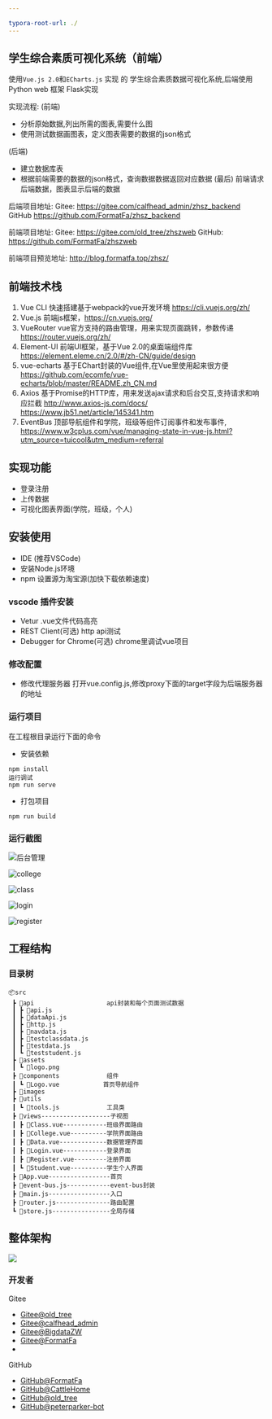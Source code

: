 ```yaml
---

typora-root-url: ./
---
```


## 学生综合素质可视化系统（前端）

使用`Vue.js 2.0`和`ECharts.js` 实现 的 学生综合素质数据可视化系统,后端使用Python web 框架 Flask实现

实现流程:
(前端)
- 分析原始数据,列出所需的图表,需要什么图
- 使用测试数据画图表，定义图表需要的数据的json格式

(后端)
- 建立数据库表
- 根据前端需要的数据的json格式，查询数据数据返回对应数据
(最后)
前端请求后端数据，图表显示后端的数据


后端项目地址:
Gitee: https://gitee.com/calfhead_admin/zhsz_backend
GitHub https://github.com/FormatFa/zhsz_backend

前端项目地址:
Gitee: https://gitee.com/old_tree/zhszweb
GitHub: https://github.com/FormatFa/zhszweb

前端项目预览地址:
http://blog.formatfa.top/zhsz/


## 前端技术栈

1. Vue CLI
快速搭建基于webpack的vue开发环境
https://cli.vuejs.org/zh/
2. Vue.js 
前端js框架，https://cn.vuejs.org/
3. VueRouter 
vue官方支持的路由管理，用来实现页面跳转，参数传递
https://router.vuejs.org/zh/
4. Element-UI
前端UI框架，基于Vue 2.0的桌面端组件库
https://element.eleme.cn/2.0/#/zh-CN/guide/design
5. vue-echarts
基于EChart封装的Vue组件,在Vue里使用起来很方便
https://github.com/ecomfe/vue-echarts/blob/master/README.zh_CN.md
6. Axios 
基于Promise的HTTP库，用来发送ajax请求和后台交互,支持请求和响应拦截
http://www.axios-js.com/docs/
https://www.jb51.net/article/145341.htm
6. EventBus 
顶部导航组件和学院，班级等组件订阅事件和发布事件,
https://www.w3cplus.com/vue/managing-state-in-vue-js.html?utm_source=tuicool&utm_medium=referral

## 实现功能

- 登录注册
- 上传数据
- 可视化图表界面(学院，班级，个人)



## 安装使用
- IDE (推荐VSCode)
- 安装Node.js环境
- npm 设置源为淘宝源(加快下载依赖速度)

### vscode 插件安装
- Vetur
.vue文件代码高亮
- REST Client(可选)
http api测试
- Debugger for Chrome(可选)
chrome里调试vue项目


### 修改配置
- 修改代理服务器
打开vue.config.js,修改proxy下面的target字段为后端服务器的地址


### 运行项目

在工程根目录运行下面的命令

- 安装依赖
```
npm install
运行调试
npm run serve
```
- 打包项目
```
npm run build
```


### 运行截图

![后台管理](/preview/admin.PNG)

![college](/preview/college.PNG)

![class](/preview/class.PNG)

![login](/preview/login.PNG)

![register](/preview/register.PNG)

## 工程结构

### 目录树

```
📦src
 ┣ 📂api                    api封装和每个页面测试数据
 ┃ ┣ 📜api.js
 ┃ ┣ 📜dataApi.js
 ┃ ┣ 📜http.js
 ┃ ┣ 📜navdata.js
 ┃ ┣ 📜testclassdata.js
 ┃ ┣ 📜testdata.js
 ┃ ┗ 📜teststudent.js
 ┣ 📂assets
 ┃ ┗ 📜logo.png
 ┣ 📂components             组件
 ┃ ┗ 📜Logo.vue            首页导航组件
 ┣ 📂images
 ┣ 📂utils                  
 ┃ ┗ 📜tools.js             工具类
 ┣ 📂views-------------------子视图
 ┃ ┣ 📜Class.vue------------班级界面路由
 ┃ ┣ 📜College.vue----------学院界面路由
 ┃ ┣ 📜Data.vue-------------数据管理界面
 ┃ ┣ 📜Login.vue------------登录界面
 ┃ ┣ 📜Register.vue---------注册界面
 ┃ ┗ 📜Student.vue----------学生个人界面
 ┣ 📜App.vue-----------------首页
 ┣ 📜event-bus.js------------event-bus封装
 ┣ 📜main.js-----------------入口
 ┣ 📜router.js---------------路由配置
 ┗ 📜store.js----------------全局存储

```

## 整体架构

![](preview/项目架构.png)



### 开发者

Gitee

- [Gitee@old_tree](https://gitee.com/old_tree)
- [Gitee@calfhead_admin](https://gitee.com/calfhead_admin)
- [Gitee@BigdataZW](https://gitee.com/BigdataZW)
- [Gitee@FormatFa](https://gitee.com/FormatFa)
- 
GitHub

- [GitHub@FormatFa](https://github.com/FormatFa)
- [GitHub@CattleHome](https://github.com/CattleHome)
- [GitHub@old_tree](https://github.com/old-tree)
- [GitHub@peterparker-bot](https://github.com/peterparker-bot)
